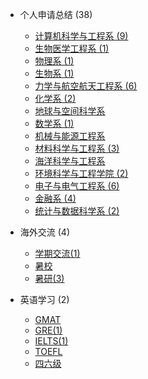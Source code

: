 - 个人申请总结 (38)

  - [计算机科学与工程系 (9)](grad-application/computer-science-and-engineering/README.md)
  - [生物医学工程系 (1)](grad-application/biomedical-engineering/README.md)
  - [物理系 (1)](grad-application/physics/README.md)
  - [生物系 (1)](grad-application/biology/README.md)
  - [力学与航空航天工程系 (6)](grad-application/mechanics-and-aerospace-engineering/README.md)
  - [化学系 (2)](grad-application/chemistry/README.md)
  - [地球与空间科学系](grad-application/earth-and-space-science/README.md)
  - [数学系 (1)](grad-application/math/README.md)
  - [机械与能源工程系](grad-application/mechanical-and-energy-engineering/README.md)
  - [材料科学与工程系 (3)](grad-application/materials-science-and-engineering/README.md)
  - [海洋科学与工程系](grad-application/marine-science-and-engineering/README.md)
  - [环境科学与工程学院 (2)](grad-application/environmental-science-and-engineering/README.md)
  - [电子与电气工程系 (6)](grad-application/electronic-and-electrical-engineering/README.md)
  - [金融系 (4)](grad-application/finance/README.md)
  - [统计与数据科学系 (2)](grad-application/statistics/README.md)

- 海外交流 (4)

  - [学期交流(1)](oversea-program/semester-program/README.md)
  - [暑校](oversea-program/summer-school/README.md)
  - [暑研(3)](oversea-program/summer-research/README.md)

- 英语学习 (2)

  - [GMAT](英语学习/GMAT/README.md)
  - [GRE(1)](英语学习/GRE/README.md)
  - [IELTS(1)](英语学习/IELTS/README.md)
  - [TOEFL](英语学习/TOEFL/README.md)
  - [四六级](英语学习/四六级/README.md)


